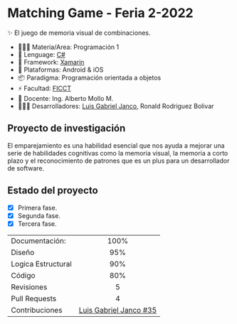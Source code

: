 <h1>Matching Game - Feria 2-2022</h1>

✨ El juego de memoria visual de combinaciones.

- 🧑🏻‍💻 Materia/Area: Programación 1
- 🚀 Lenguage: [C#](https://learn.microsoft.com/es-es/dotnet/csharp/)
- 🦾 Framework: [Xamarin](https://dotnet.microsoft.com/en-us/apps/xamarin)
- 📱 Plataformas: Android & iOS
- 📦 Paradigma: Programación orientada a objetos
- ⚡️ Facultad: [FICCT](https://www.uagrm.edu.bo/facultades/ficct)
- 💅 Docente: Ing. Alberto Mollo M.
- 🧑🏻‍💻 Desarrolladores: [Luis Gabriel Janco](https://github.com/LuiSauter), Ronald Rodriguez Bolivar

## Proyecto de investigación
El emparejamiento es una habilidad esencial que nos ayuda a mejorar una serie de habilidades cognitivas como la memoria visual, la memoria a corto plazo y el reconocimiento de patrones que es un plus para un desarrollador de software.

## Estado del proyecto

- [x] Primera fase.
- [x] Segunda fase.
- [x] Tercera fase.

 <table>
    <tbody>
      <tr >
        <td>Documentación:</td>
        <td align="center">100%</td>
      </tr>
      <tr>
        <td>Diseño</td>
        <td align="center">95%</td>
      </tr>
      <tr>
        <td>Logica Estructural</td>
        <td align="center">90%</td>
      </tr>
      <tr>
        <td>Código</td>
        <td align="center">80%</td>
      </tr>
      <tr>
        <td>Revisiones</td>
        <td align="center">5</td>
      </tr>
      <tr>
        <td>Pull Requests</td>
        <td align="center">4</td>
      </tr>
      <tr>
        <td>Contribuciones</td>
        <td align="center">
          <a href="https://github.com/LuiSauter">Luis Gabriel Janco #35</a>
        </td>
      </tr>
    </tbody>
  </table>
